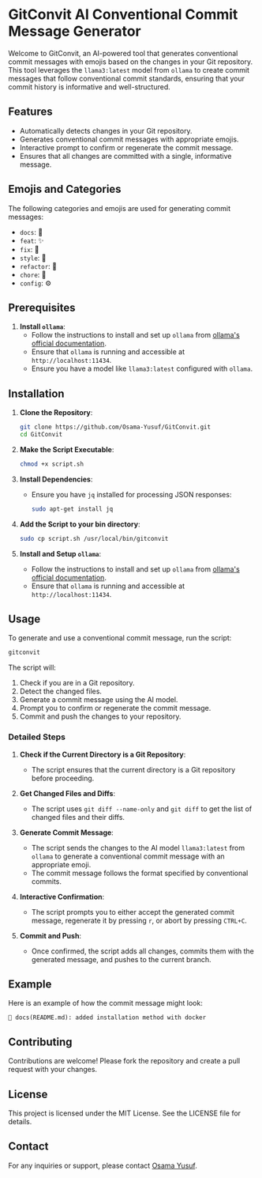# GitConvit AI Conventional Commit Message Generator

Welcome to GitConvit, an AI-powered tool that generates conventional commit messages with emojis based on the changes in your Git repository. This tool leverages the `llama3:latest` model from `ollama` to create commit messages that follow conventional commit standards, ensuring that your commit history is informative and well-structured.

## Features

- Automatically detects changes in your Git repository.
- Generates conventional commit messages with appropriate emojis.
- Interactive prompt to confirm or regenerate the commit message.
- Ensures that all changes are committed with a single, informative message.

## Emojis and Categories

The following categories and emojis are used for generating commit messages:

- `docs`: 📝
- `feat`: ✨
- `fix`: 🐛
- `style`: 🎨
- `refactor`: 🔨
- `chore`: 🚀
- `config`: ⚙️

## Prerequisites

1. **Install `ollama`**:
   - Follow the instructions to install and set up `ollama` from [ollama's official documentation](https://www.ollama.com/docs).
   - Ensure that `ollama` is running and accessible at `http://localhost:11434`.
   - Ensure you have a model like `llama3:latest` configured with `ollama`.


## Installation

1. **Clone the Repository**:
    ```bash
    git clone https://github.com/Osama-Yusuf/GitConvit.git
    cd GitConvit
    ```

2. **Make the Script Executable**:
    ```bash
    chmod +x script.sh
    ```

3. **Install Dependencies**:
    - Ensure you have `jq` installed for processing JSON responses:
      ```bash
      sudo apt-get install jq
      ```

4. **Add the Script to your bin directory**:
    ```bash
    sudo cp script.sh /usr/local/bin/gitconvit
    ```

5. **Install and Setup `ollama`**:
    - Follow the instructions to install and set up `ollama` from [ollama's official documentation](https://www.ollama.com/docs).
    - Ensure that `ollama` is running and accessible at `http://localhost:11434`.

## Usage

To generate and use a conventional commit message, run the script:

```bash
gitconvit
```

The script will:

1. Check if you are in a Git repository.
2. Detect the changed files.
3. Generate a commit message using the AI model.
4. Prompt you to confirm or regenerate the commit message.
5. Commit and push the changes to your repository.

### Detailed Steps

1. **Check if the Current Directory is a Git Repository**:
    
    * The script ensures that the current directory is a Git repository before proceeding.
2. **Get Changed Files and Diffs**:
    
    * The script uses `git diff --name-only` and `git diff` to get the list of changed files and their diffs.
3. **Generate Commit Message**:
    
    * The script sends the changes to the AI model `llama3:latest` from `ollama` to generate a conventional commit message with an appropriate emoji.
    * The commit message follows the format specified by conventional commits.
4. **Interactive Confirmation**:
    
    * The script prompts you to either accept the generated commit message, regenerate it by pressing `r`, or abort by pressing `CTRL+C`.
5. **Commit and Push**:
    
    * Once confirmed, the script adds all changes, commits them with the generated message, and pushes to the current branch.

## Example

Here is an example of how the commit message might look:

```text
📝 docs(README.md): added installation method with docker
```

## Contributing

Contributions are welcome! Please fork the repository and create a pull request with your changes.

## License

This project is licensed under the MIT License. See the LICENSE file for details.

## Contact

For any inquiries or support, please contact [Osama Yusuf](https://github.com/Osama-Yusuf).